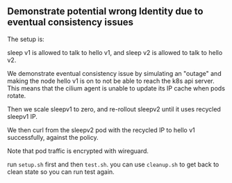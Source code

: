 ## Demonstrate potential wrong Identity due to eventual consistency issues

The setup is:

sleep v1 is allowed to talk to hello v1, and
sleep v2 is allowed to talk to hello v2.

We demonstrate eventual consistency issue by simulating an "outage" and making the node hello v1 is on to not be able to reach the k8s api server. This means that the cilium agent is unable to update its IP cache when pods rotate.

Then we scale sleepv1 to zero, and re-rollout sleepv2 until it uses recycled sleepv1 IP.

We then curl from the sleepv2 pod with the recycled IP to hello v1 successfully, against the policy.

Note that pod traffic is encrypted with wireguard.

run `setup.sh` first and then `test.sh`. you can use `cleanup.sh` to get back to clean state so you can run test again.